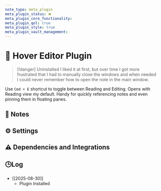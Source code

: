 ```yaml
---
note_type: meta_plugin
meta_plugin_status: ❌
meta_plugin_core_functionality:
meta_plugin_qol: true
meta_plugin_style: true
meta_plugin_vault_management:
---
```

# 🔌 Hover Editor Plugin

> [!danger] Uninstalled
> I liked it at first, but over time I got more frustrated that I had to manually close the windows and when needed I could never remember how to open the note in the main window.

Use `Cmd + E` shortcut to toggle between Reading and Editing. Opens with Reading view my default. Handy for quickly referencing notes and even pinning them in floating panes.

## 📝 Notes

## ⚙️ Settings

## ⚠️ Dependencies and Integrations

## 🕒Log

- [[2025-08-30]]
	- Plugin Installed
